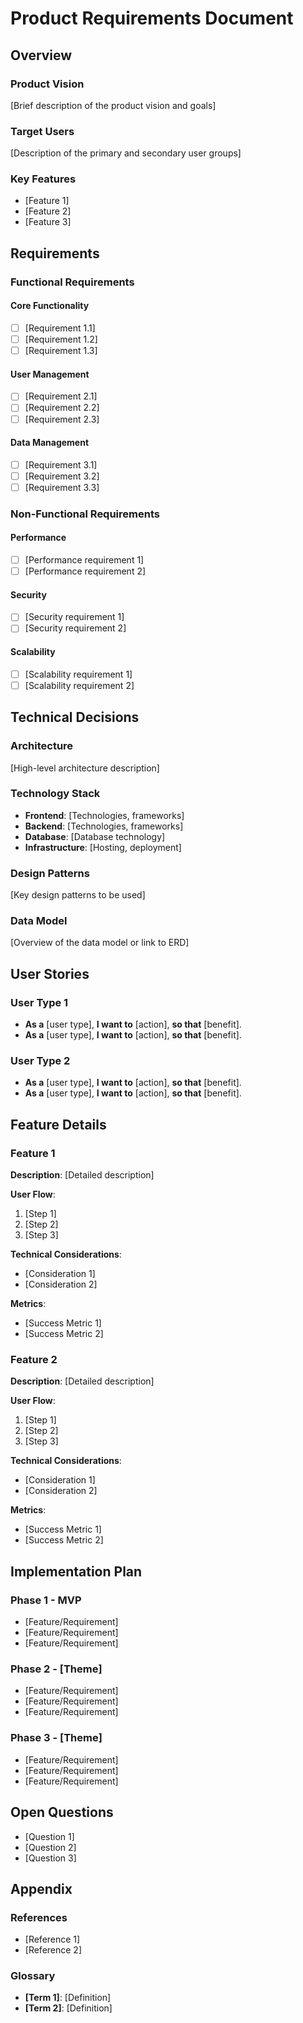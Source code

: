 # Product Requirements Document

## Overview

### Product Vision
[Brief description of the product vision and goals]

### Target Users
[Description of the primary and secondary user groups]

### Key Features
- [Feature 1]
- [Feature 2]
- [Feature 3]

## Requirements

### Functional Requirements

#### Core Functionality
- [ ] [Requirement 1.1]
- [ ] [Requirement 1.2]
- [ ] [Requirement 1.3]

#### User Management
- [ ] [Requirement 2.1]
- [ ] [Requirement 2.2]
- [ ] [Requirement 2.3]

#### Data Management
- [ ] [Requirement 3.1]
- [ ] [Requirement 3.2]
- [ ] [Requirement 3.3]

### Non-Functional Requirements

#### Performance
- [ ] [Performance requirement 1]
- [ ] [Performance requirement 2]

#### Security
- [ ] [Security requirement 1]
- [ ] [Security requirement 2]

#### Scalability
- [ ] [Scalability requirement 1]
- [ ] [Scalability requirement 2]

## Technical Decisions

### Architecture
[High-level architecture description]

### Technology Stack
- **Frontend**: [Technologies, frameworks]
- **Backend**: [Technologies, frameworks]
- **Database**: [Database technology]
- **Infrastructure**: [Hosting, deployment]

### Design Patterns
[Key design patterns to be used]

### Data Model
[Overview of the data model or link to ERD]

## User Stories

### User Type 1
- **As a** [user type], **I want to** [action], **so that** [benefit].
- **As a** [user type], **I want to** [action], **so that** [benefit].

### User Type 2
- **As a** [user type], **I want to** [action], **so that** [benefit].
- **As a** [user type], **I want to** [action], **so that** [benefit].

## Feature Details

### Feature 1
**Description**: [Detailed description]

**User Flow**:
1. [Step 1]
2. [Step 2]
3. [Step 3]

**Technical Considerations**:
- [Consideration 1]
- [Consideration 2]

**Metrics**:
- [Success Metric 1]
- [Success Metric 2]

### Feature 2
**Description**: [Detailed description]

**User Flow**:
1. [Step 1]
2. [Step 2]
3. [Step 3]

**Technical Considerations**:
- [Consideration 1]
- [Consideration 2]

**Metrics**:
- [Success Metric 1]
- [Success Metric 2]

## Implementation Plan

### Phase 1 - MVP
- [Feature/Requirement]
- [Feature/Requirement]
- [Feature/Requirement]

### Phase 2 - [Theme]
- [Feature/Requirement]
- [Feature/Requirement]
- [Feature/Requirement]

### Phase 3 - [Theme]
- [Feature/Requirement]
- [Feature/Requirement]
- [Feature/Requirement]

## Open Questions
- [Question 1]
- [Question 2]
- [Question 3]

## Appendix

### References
- [Reference 1]
- [Reference 2]

### Glossary
- **[Term 1]**: [Definition]
- **[Term 2]**: [Definition]